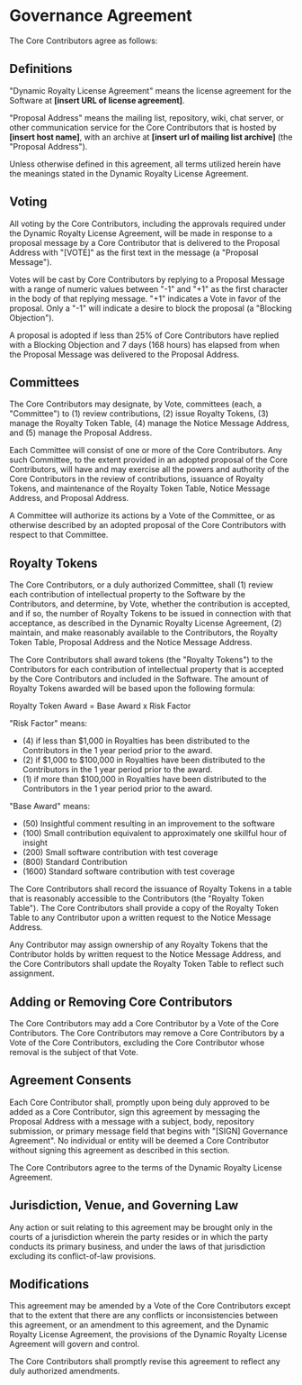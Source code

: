 # Governance Agreement

The Core Contributors agree as follows:

## Definitions

"Dynamic Royalty License Agreement" means the license agreement for the Software at **[insert URL of license agreement]**.

"Proposal Address" means the mailing list, repository, wiki, chat server, or other communication service for the Core Contributors that is hosted by **[insert host name]**, with an archive at **[insert url of mailing list archive]** (the "Proposal Address").

Unless otherwise defined in this agreement, all terms utilized herein have the meanings stated in the Dynamic Royalty License Agreement.

## Voting

All voting by the Core Contributors, including the approvals required under the Dynamic Royalty License Agreement, will be made in response to a proposal message by a Core Contributor that is delivered to the Proposal Address with "[VOTE]" as the first text in the message (a "Proposal Message").

Votes will be cast by Core Contributors by replying to a Proposal Message with a range of numeric values between "-1" and "+1" as the first character in the body of that replying message. "+1" indicates a Vote in favor of the proposal. Only a "-1" will indicate a desire to block the proposal (a "Blocking Objection").

A proposal is adopted if less than 25% of Core Contributors have replied with a Blocking Objection and 7 days (168 hours) has elapsed from when the Proposal Message was delivered to the Proposal Address.

## Committees

The Core Contributors may designate, by Vote, committees (each, a "Committee") to (1) review contributions, (2) issue Royalty Tokens, (3) manage the Royalty Token Table, (4) manage the Notice Message Address, and (5) manage the Proposal Address.

Each Committee will consist of one or more of the Core Contributors. Any such Committee, to the extent provided in an adopted proposal of the Core Contributors, will have and may exercise all the powers and authority of the Core Contributors in the review of contributions, issuance of Royalty Tokens, and maintenance of the Royalty Token Table, Notice Message Address, and Proposal Address.

A Committee will authorize its actions by a Vote of the Committee, or as otherwise described by an adopted proposal of the Core Contributors with respect to that Committee.

## Royalty Tokens

The Core Contributors, or a duly authorized Committee, shall (1) review each contribution of intellectual property to the Software by the Contributors, and determine, by Vote, whether the contribution is accepted, and if so, the number of Royalty Tokens to be issued in connection with that acceptance, as described in the Dynamic Royalty License Agreement, (2) maintain, and make reasonably available to the Contributors, the Royalty Token Table, Proposal Address and the Notice Message Address.

The Core Contributors shall award tokens (the "Royalty Tokens") to the Contributors for each contribution of intellectual property that is accepted by the Core Contributors and included in the Software. The amount of Royalty Tokens awarded will be based upon the following formula:

Royalty Token Award = Base Award x Risk Factor

"Risk Factor" means:

- (4) if less than $1,000 in Royalties has been distributed to the Contributors in the 1 year period prior to the award.
- (2) if $1,000 to $100,000 in Royalties have been distributed to the Contributors in the 1 year period prior to the award.
- (1) if more than $100,000 in Royalties have been distributed to the Contributors in the 1 year period prior to the award.

"Base Award" means:
- (50) Insightful comment resulting in an improvement to the software
- (100) Small contribution equivalent to approximately one skillful hour of insight
- (200) Small software contribution with test coverage
- (800) Standard Contribution
- (1600) Standard software contribution with test coverage

The Core Contributors shall record the issuance of Royalty Tokens in a table that is reasonably accessible to the Contributors (the "Royalty Token Table"). The Core Contributors shall provide a copy of the Royalty Token Table to any Contributor upon a written request to the Notice Message Address.

Any Contributor may assign ownership of any Royalty Tokens that the Contributor holds by written request to the Notice Message Address, and the Core Contributors shall update the Royalty Token Table to reflect such assignment.

## Adding or Removing Core Contributors

The Core Contributors may add a Core Contributor by a Vote of the Core Contributors. The Core Contributors may remove a Core Contributors by a Vote of the Core Contributors, excluding the Core Contributor whose removal is the subject of that Vote.

## Agreement Consents

Each Core Contributor shall, promptly upon being duly approved to be added as a Core Contributor, sign this agreement by messaging the Proposal Address with a message with a subject, body, repository submission, or primary message field that begins with "[SIGN] Governance Agreement". No individual or entity will be deemed a Core Contributor without signing this agreement as described in this section.

The Core Contributors agree to the terms of the Dynamic Royalty License Agreement.

## Jurisdiction, Venue, and Governing Law

Any action or suit relating to this agreement may be brought only in the courts of a jurisdiction wherein the party resides or in which the party conducts its primary business, and under the laws of that jurisdiction excluding its conflict-of-law provisions.

## Modifications

This agreement may be amended by a Vote of the Core Contributors except that to the extent that there are any conflicts or inconsistencies between this agreement, or an amendment to this agreement, and the Dynamic Royalty License Agreement, the provisions of the Dynamic Royalty License Agreement will govern and control.

The Core Contributors shall promptly revise this agreement to reflect any duly authorized amendments.
